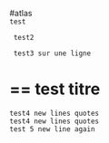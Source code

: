 #atlas  
``` test ```

```
 test2
```

`` 
   test3 sur une ligne
``

==
test titre
==

``` 
test4 new lines quotes
test4 new lines quotes
test 5 new line again
```
